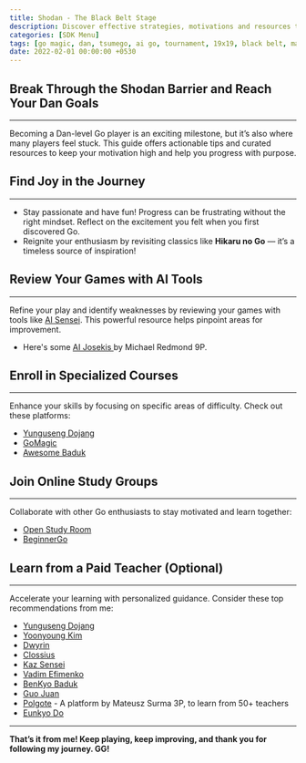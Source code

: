 ```yaml
---
title: Shodan - The Black Belt Stage
description: Discover effective strategies, motivations and resources to elevate your Go skills and achieve the coveted Dan rank.
categories: [SDK Menu]
tags: [go magic, dan, tsumego, ai go, tournament, 19x19, black belt, mastery]
date: 2022-02-01 00:00:00 +0530
---
```


## Break Through the Shodan Barrier and Reach Your Dan Goals

---

Becoming a Dan-level Go player is an exciting milestone, but it’s also where many players feel stuck. This guide offers actionable tips and curated resources to keep your motivation high and help you progress with purpose.

## Find Joy in the Journey

---

- Stay passionate and have fun! Progress can be frustrating without the right mindset. Reflect on the excitement you felt when you first discovered Go.
- Reignite your enthusiasm by revisiting classics like <strong>Hikaru no Go</strong> — it’s a timeless source of inspiration!

## Review Your Games with AI Tools

---

Refine your play and identify weaknesses by reviewing your games with tools like <a href="https://ai-sensei.com/" target="_blank" rel="nofollow noopener noreferrer">AI Sensei</a>. This powerful resource helps pinpoint areas for improvement.
- Here's some <a href="https://www.youtube.com/playlist?list=PLW5_cMTm0wvZU5pQhmQFwXh-ojU1mQIg3" target="_blank" rel="nofollow noopener noreferrer">AI Josekis </a> by Michael Redmond 9P.

## Enroll in Specialized Courses

---

Enhance your skills by focusing on specific areas of difficulty. Check out these platforms:
- <a href="https://yunguseng.com/" target="_blank" rel="nofollow noopener noreferrer">Yunguseng Dojang</a>
- <a href="https://gomagic.org/course-categories/" target="_blank" rel="nofollow noopener noreferrer">GoMagic</a>
- <a href="https://awesomebaduk.com/" target="_blank" rel="nofollow noopener noreferrer">Awesome Baduk</a>

## Join Online Study Groups

---

Collaborate with other Go enthusiasts to stay motivated and learn together:
- <a href="https://openstudyroom.org/" target="_blank" rel="nofollow noopener noreferrer">Open Study Room</a>
- <a href="https://discord.gg/cHSdZdPz9y" target="_blank" rel="nofollow noopener noreferrer">BeginnerGo</a>

## Learn from a Paid Teacher (Optional)

---

Accelerate your learning with personalized guidance. Consider these top recommendations from me:
- <a href="https://yunguseng.com/" target="_blank" rel="nofollow noopener noreferrer">Yunguseng Dojang</a>
- <a href="https://www.patreon.com/yoonyoung" target="_blank" rel="nofollow noopener noreferrer">Yoonyoung Kim</a>
- <a href="https://www.patreon.com/dwyrin" target="_blank" rel="nofollow noopener noreferrer">Dwyrin</a>
- <a href="https://shawnsgogroup.com/" target="_blank" rel="nofollow noopener noreferrer">Clossius</a>
- <a href="https://kazsensei.com/" target="_blank" rel="nofollow noopener noreferrer">Kaz Sensei</a>
- <a href="https://gomagic.org/go-lessons/" target="_blank" rel="nofollow noopener noreferrer">Vadim Efimenko</a>
- <a href="https://www.patreon.com/benkyobaduk" target="_blank" rel="nofollow noopener noreferrer">BenKyo Baduk</a>
- <a href="https://internetgoschool.com/" target="_blank" rel="nofollow noopener noreferrer">Guo Juan</a>
- <a href="https://polgote.com/" target="_blank" rel="nofollow noopener noreferrer">Polgote</a> - A platform by Mateusz Surma 3P, to learn from 50+ teachers 
- <a href="https://www.patreon.com/goinside" target="_blank" rel="nofollow noopener noreferrer">Eunkyo Do</a>

---

**That’s it from me! Keep playing, keep improving, and thank you for following my journey. GG!**